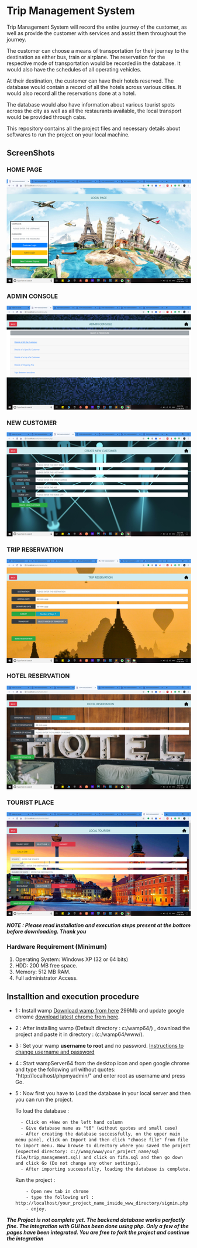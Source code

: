 # Trip Management System 

Trip Management System will record the entire journey of the customer, as well as provide the customer with services and assist them throughout the journey.

The customer can choose a means of transportation for their journey to the destination as either bus, train or airplane. The reservation for the respective mode of transportation would be recorded in the database. It would also have the schedules of all operating vehicles.

At their destination, the customer can have their hotels reserved. The database would contain a record of all the hotels across various cities. It would also record all the reservations done at a hotel. 

The database would also have information about various tourist spots across the city as well as all the restaurants available, the local transport would be provided through cabs. 

This repository contains all the project files and necessary details about softwares to run the project on your local machine.




## ScreenShots

### HOME PAGE
![Alt text](https://github.com/rakshathakur/Travelics/blob/main/home_page.png?raw=true "Title")

### ADMIN CONSOLE
![Alt text](https://github.com/rakshathakur/Travelics/blob/main/admin_panel.png?raw=true "Title")

### NEW CUSTOMER
![Alt text](https://github.com/rakshathakur/Travelics/blob/main/new_customer_login.png?raw=true "Title")

### TRIP RESERVATION
![Alt text](https://github.com/rakshathakur/Travelics/blob/main/trip_reservation.png?raw=true "Title")

### HOTEL RESERVATION
![Alt text](https://github.com/rakshathakur/Travelics/blob/main/hotel_reservation.png?raw=true "Title")

### TOURIST PLACE
![Alt text](https://github.com/rakshathakur/Travelics/blob/main/tourist_place.png?raw=true "Title")

***NOTE : Please read installation and execution steps present at the bottom before downloading. Thank you***

### Hardware Requirement (Minimum)
1. Operating System: Windows XP (32 or 64 bits)
2. HDD: 200 MB free space.
3. Memory: 512 MB RAM.
4. Full administrator Access.

## Installtion and execution procedure

- 1 : Install wamp [Download wamp from here](https://sourceforge.net/projects/wampserver/files/latest/download) 299Mb and update google chrome [download latest chrome from here](https://www.google.com/chrome/).

- 2 : After installing wamp (Default directory : c:/wamp64/) , download the project and paste it in directory : (c:/wamp64/www/).

- 3 : Set your wamp **username to root** and no password. [Instructions to change username and password](https://hsnyc.co/how-to-set-the-mysql-root-password-in-localhost-using-wamp/)

- 4 : Start wampServer64 from the desktop icon and open google chrome and type the following url without quotes: "http://localhost/phpmyadmin/" and enter root as username and press Go.

- 5 : Now first you have to Load the database in your local server and then you can run the project. 
     
     To load the database :
        
        - Click on +New on the left hand column
        - Give database name as "t6" (without quotes and small case) 
        - After creating the database successfully, on the upper main menu panel, click on Import and then click "choose file" from file to import menu. Now browse to directory where you saved the project (expected directory: c://wamp/www/your_project_name/sql file/trip_management.sql) and click on fifa.sql and then go down and click Go (Do not change any other settings).
        - After importing successfully, loading the database is complete.
      
     Run the project :
      
          - Open new tab in chrome
          - type the following url : http://localhost/your_project_name_inside_www_directory/signin.php
          - enjoy.
          


***The Project is not complete yet. The backend database works perfectly fine. The integration with GUI has been done using php. 
Only a few of the pages have been integrated. You are free to fork the project and continue the integration***
